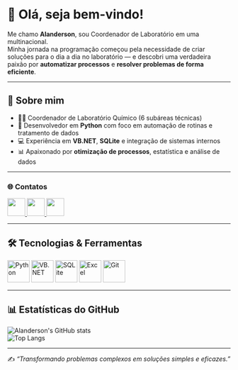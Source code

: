 # 👋 Olá, seja bem-vindo!

Me chamo **Alanderson**, sou Coordenador de Laboratório em uma multinacional.  
Minha jornada na programação começou pela necessidade de criar soluções para o dia a dia no laboratório — e descobri uma verdadeira paixão por **automatizar processos** e **resolver problemas de forma eficiente**.

---

## 🚀 Sobre mim
- 👨‍🔬 Coordenador de Laboratório Químico (6 subáreas técnicas)  
- 🐍 Desenvolvedor em **Python** com foco em automação de rotinas e tratamento de dados  
- 💻 Experiência em **VB.NET**, **SQLite** e integração de sistemas internos  
- 📊 Apaixonado por **otimização de processos**, estatística e análise de dados  

---

### 🌐 Contatos
<p align="left">
  <a href="https://www.linkedin.com/in/alanderson-batista-22375642/" target="_blank">
    <img src="https://img.icons8.com/ios-filled/50/0A66C2/linkedin.png" width="40" height="40"/>
  </a>
  <a href="mailto:Alanderson.c@gmail.com">
    <img src="https://img.icons8.com/ios-filled/50/EA4335/gmail.png" width="40" height="40"/>
  </a>
  <a href="https://github.com/AlandersonBatista" target="_blank">
    <img src="https://img.icons8.com/ios-filled/50/000000/github.png" width="40" height="40"/>
  </a>
</p>

---
## 🛠️ Tecnologias & Ferramentas

<p align="left">
  <img src="https://cdn.jsdelivr.net/gh/devicons/devicon/icons/python/python-original.svg" alt="Python" width="50" height="50"/>
  <img src="https://cdn.jsdelivr.net/gh/devicons/devicon/icons/dot-net/dot-net-original.svg" alt="VB.NET" width="50" height="50"/>
  <img src="https://cdn.jsdelivr.net/gh/devicons/devicon/icons/sqlite/sqlite-plain-wordmark.svg" alt="SQLite" width="50" height="50"/>
  <img src="https://cdn.jsdelivr.net/npm/simple-icons@v5/icons/microsoftexcel.svg" alt="Excel" width="50" height="50"/>
  <img src="https://cdn.jsdelivr.net/gh/devicons/devicon/icons/git/git-original.svg" alt="Git" width="50" height="50"/>
</p>



---

## 📊 Estatísticas do GitHub
![Alanderson's GitHub stats](https://github-readme-stats.vercel.app/api?username=AlandersonBatista&show_icons=true&theme=dracula)  
![Top Langs](https://github-readme-stats.vercel.app/api/top-langs/?username=AlandersonBatista&layout=compact&theme=dracula)

---

✍️ *“Transformando problemas complexos em soluções simples e eficazes.”*
